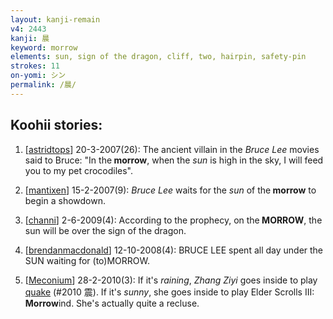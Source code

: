 ```yaml
---
layout: kanji-remain
v4: 2443
kanji: 晨
keyword: morrow
elements: sun, sign of the dragon, cliff, two, hairpin, safety-pin
strokes: 11
on-yomi: シン
permalink: /晨/
---
```


## Koohii stories: 

1) [<a href="http://kanji.koohii.com/profile/astridtops">astridtops</a>] 20-3-2007(26): The ancient villain in the <em>Bruce Lee</em> movies said to Bruce: &quot;In the<strong> morrow</strong>, when the <em>sun</em> is high in the sky, I will feed you to my pet crocodiles&quot;.

2) [<a href="http://kanji.koohii.com/profile/mantixen">mantixen</a>] 15-2-2007(9): <em>Bruce Lee</em> waits for the <em>sun</em> of the<strong> morrow</strong> to begin a showdown.

3) [<a href="http://kanji.koohii.com/profile/channi">channi</a>] 2-6-2009(4): According to the prophecy, on the<strong> MORROW</strong>, the sun will be over the sign of the dragon.

4) [<a href="http://kanji.koohii.com/profile/brendanmacdonald">brendanmacdonald</a>] 12-10-2008(4): BRUCE LEE spent all day under the SUN waiting for (to)MORROW.

5) [<a href="http://kanji.koohii.com/profile/Meconium">Meconium</a>] 28-2-2010(3): If it&#039;s <em>raining</em>, <em>Zhang Ziyi</em> goes inside to play <a href="../v4/2010.html">quake</a> (#2010 震). If it&#039;s <em>sunny</em>, she goes inside to play Elder Scrolls III:<strong> Morrow</strong>ind. She&#039;s actually quite a recluse.

